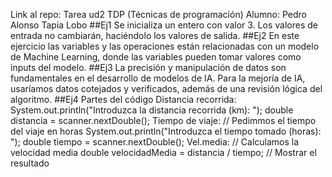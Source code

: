 Link al repo:
Tarea ud2 TDP (Técnicas de programación)
Alumno: Pedro Alonso Tapia Lobo
##Ej1 Se inicializa un entero con valor 3. Los valores de entrada no cambiarán, haciéndolo los valores de salida. 
##Ej2 En este ejercicio las variables y las operaciones están relacionadas con un modelo de Machine Learning, donde las variables pueden tomar valores como inputs del modelo.
##Ej3 La precisión y manipulación de datos son fundamentales en el desarrollo de modelos de IA. 
Para la mejoría de IA, usaríamos datos cotejados y verificados, además de una revisión lógica del algoritmo.
##Ej4 Partes del código
Distancia recorrida:
System.out.println("Introduzca la distancia recorrida (km): ");
        double distancia = scanner.nextDouble();
Tiempo de viaje:
// Pedimmos el tiempo del viaje en horas
        System.out.println("Introduzca el tiempo tomado (horas): ");
        double tiempo = scanner.nextDouble();
Vel.media:
 // Calculamos la velocidad media
        double velocidadMedia = distancia / tiempo;
        // Mostrar el resultado
